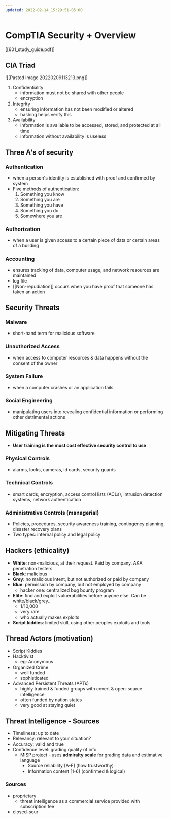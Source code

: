 ```yaml
---
updated: 2022-02-14_15:29:51-05:00
---
```

# CompTIA Security + Overview
[[601_study_guide.pdf]]
## CIA Triad
![[Pasted image 20220209113213.png]]
1. Confidentiality
	* information must not be shared with other people
	* encryption
2. Integrity 
	* ensuring information has not been modified or altered
	* hashing helps verify this
3. Availability
	* information is available to be accessed, stored, and protected at all time
	* information without availability is useless 

## Three A's of security
### Authentication
* when a person's identity is established with proof and confirmed by system
* Five methods of authentication:
	1. Something you know
	2. Something you are
	3. Something you have
	4. Something you do
	5. Somewhere you are
	
### Authorization
* when a user is given access to a certain piece of data or certain areas of a building

### Accounting
* ensures tracking of data, computer usage, and network resources are maintained
* log file
* [[Non-repudiation]] occurs when you have proof that someone has taken an action

## Security Threats
### Malware
* short-hand term for malicious software

### Unauthorized Access
* when access to computer resources & data happens without the consent of the owner

### System Failure
* when a computer crashes or an application fails

### Social Engineering
* manipulating users into revealing confidential information or performing other detrimental actions

## Mitigating Threats
* **User training is the most cost effective security control to use**
### Physical Controls
* alarms, locks, cameras, id cards, security guards
### Technical Controls
* smart cards, encryption, access control lists (ACLs), intrusion detection systems, network authentication
### Administrative Controls (managerial)
* Policies, procedures, security awareness training, contingency planning, disaster recovery plans
* Two types: internal policy and legal policy
## Hackers (ethicality)
* **White**: non-malicious, at their request. Paid by company. AKA penetration testers
* **Black**: malicious
* **Grey**: no malicious intent, but not authorized or paid by company
* **Blue**: permission by company, but not employed by company
	* hacker one: centralized bug bounty program
* **Elite**: find and exploit vulnerabilities before anyone else. Can be white/black/grey..
	* 1/10,000
	* very rare
	* who actually makes exploits
* **Script kiddies**: limited skill, using other peoples exploits and tools
## Thread Actors (motivation)
* Script Kiddies
* Hacktivist
	* eg: Anonymous
* Organized Crime
	* well funded
	* sophisticated
* Advanced Persistent Threats (APTs)
	* highly trained & funded groups with covert & open-source intelligence
	* often funded by nation states
	* very good at staying quiet
## Threat Intelligence - Sources
* Timeliness: up to date
* Relevancy: relevant to your situation?
* Accuracy: valid and true
* Confidence level: grading quality of info
	* MISP project - uses **admiralty scale** for grading data and estimative language
		* Source reliability [A-F] (how trustworthy)
		* Information content [1-6] (confirmed & logical)
### Sources
* proprietary
	* threat intelligence as a commercial service provided with subscription fee
* closed-sour